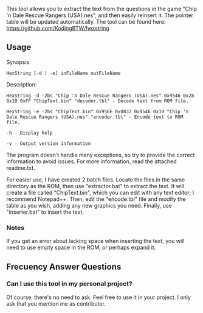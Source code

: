 This tool allows you to extract the text from the questions in the game "Chip 'n Dale Rescue Rangers (USA).nes", and then easily reinsert it. The pointer table will be updated automatically.
The tool can be found here: https://github.com/KodingBTW/hexstring

## Usage

Synopsis:
```
HexString [-d | -e] inFileName outFileName
```

Description:

```
HexString -d -2bs "Chip 'n Dale Rescue Rangers (USA).nes" 0x9546 0x28 0x10 0xFF "ChipText.bin" "decoder.tbl" - Decode text from ROM file.

HexString -e -2bs "ChipText.bin" 0x956E 0x0832 0x9546 0x10 "Chip 'n Dale Rescue Rangers (USA).nes" "encoder.tbl" - Encode text to ROM file.

-h - Display help

-v - Output version information
```
The program doesn't handle many exceptions, so try to provide the correct information to avoid issues. For more information, read the attached readme.txt.

For easier use, I have created 2 batch files. Locate the files in the same directory as the ROM, then use "extractor.bat" to extract the text. It will create a file called "ChipText.bin", which you can edit with any text editor; I recommend Notepad++. Then, edit the "encode.tbl" file and modify the table as you wish, adding any new graphics you need. Finally, use "inserter.bat" to insert the text.

### Notes

If you get an error about lacking space when inserting the text, you will need to use empty space in the ROM, or perhaps expand it.

## Frecuency Answer Questions

### Can I use this tool in my personal project?

Of course, there's no need to ask. Feel free to use it in your project. I only ask that you mention me as contributor.

